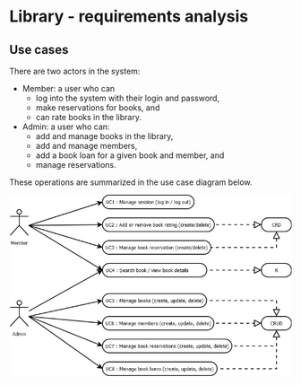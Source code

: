 # Library - requirements analysis

## Use cases

There are two actors in the system:
- Member: a user who can
    - log into the system with their login and password,
    - make reservations for books, and
    - can rate books in the library.
- Admin: a user who can:
    - add and manage books in the library,
    - add and manage members,
    - add a book loan for a given book and member, and
    - manage reservations.

These operations are summarized in the use case diagram below.

![library use case diagram](img/library.use_case_diagram.png)








